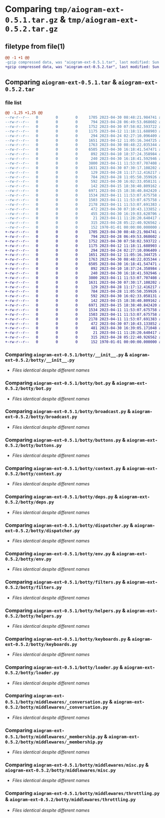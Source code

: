 # Comparing `tmp/aiogram-ext-0.5.1.tar.gz` & `tmp/aiogram-ext-0.5.2.tar.gz`

## filetype from file(1)

```diff
@@ -1 +1 @@
-gzip compressed data, was "aiogram-ext-0.5.1.tar", last modified: Sun Apr 30 16:19:09 2023, max compression
+gzip compressed data, was "aiogram-ext-0.5.2.tar", last modified: Sun Apr 30 16:39:09 2023, max compression
```

## Comparing `aiogram-ext-0.5.1.tar` & `aiogram-ext-0.5.2.tar`

### file list

```diff
@@ -1,25 +1,25 @@
--rw-r--r--   0        0        0     1705 2023-04-30 08:48:21.984741 aiogram-ext-0.5.1/botty/__init__.py
--rw-r--r--   0        0        0      794 2023-04-28 06:49:53.068602 aiogram-ext-0.5.1/botty/bot.py
--rw-r--r--   0        0        0     1752 2023-04-30 07:58:02.593722 aiogram-ext-0.5.1/botty/broadcast.py
--rw-r--r--   0        0        0     1175 2023-04-12 11:18:11.688903 aiogram-ext-0.5.1/botty/buttons.py
--rw-r--r--   0        0        0      294 2023-04-24 02:27:10.096409 aiogram-ext-0.5.1/botty/config.py
--rw-r--r--   0        0        0     1651 2023-04-12 11:05:16.344725 aiogram-ext-0.5.1/botty/context.py
--rw-r--r--   0        0        0     1763 2023-04-30 08:48:22.035344 aiogram-ext-0.5.1/botty/deps.py
--rw-r--r--   0        0        0     6505 2023-04-30 16:18:41.547471 aiogram-ext-0.5.1/botty/dispatcher.py
--rw-r--r--   0        0        0      892 2023-04-10 18:37:24.358984 aiogram-ext-0.5.1/botty/env.py
--rw-r--r--   0        0        0      240 2023-04-30 16:18:41.592946 aiogram-ext-0.5.1/botty/errors.py
--rw-r--r--   0        0        0     3800 2023-04-11 11:53:07.707408 aiogram-ext-0.5.1/botty/filters.py
--rw-r--r--   0        0        0     1631 2023-04-30 07:30:17.108202 aiogram-ext-0.5.1/botty/helpers.py
--rw-r--r--   0        0        0      129 2023-04-28 11:17:12.416217 aiogram-ext-0.5.1/botty/html.py
--rw-r--r--   0        0        0      784 2023-04-28 11:05:50.359926 aiogram-ext-0.5.1/botty/keyboards.py
--rw-r--r--   0        0        0      592 2023-04-30 16:02:33.058131 aiogram-ext-0.5.1/botty/loader.py
--rw-r--r--   0        0        0      142 2023-04-15 18:38:40.809162 aiogram-ext-0.5.1/botty/middlewares/__init__.py
--rw-r--r--   0        0        0     6971 2023-04-15 18:38:40.842420 aiogram-ext-0.5.1/botty/middlewares/_conversation.py
--rw-r--r--   0        0        0     1534 2023-04-11 11:53:07.675758 aiogram-ext-0.5.1/botty/middlewares/_membership.py
--rw-r--r--   0        0        0     1503 2023-04-11 11:53:07.675758 aiogram-ext-0.5.1/botty/middlewares/misc.py
--rw-r--r--   0        0        0     2178 2023-04-11 11:53:07.691383 aiogram-ext-0.5.1/botty/middlewares/throttling.py
--rw-r--r--   0        0        0      472 2023-04-30 07:10:43.133852 aiogram-ext-0.5.1/botty/r.py
--rw-r--r--   0        0        0      455 2023-04-30 16:19:03.620706 aiogram-ext-0.5.1/pyproject.toml
--rw-r--r--   0        0        0       21 2023-04-11 11:28:20.640417 aiogram-ext-0.5.1/README.md
--rw-r--r--   0        0        0      315 2023-04-28 05:22:40.926562 aiogram-ext-0.5.1/tests/__main__.py
--rw-r--r--   0        0        0      152 1970-01-01 00:00:00.000000 aiogram-ext-0.5.1/PKG-INFO
+-rw-r--r--   0        0        0     1705 2023-04-30 08:48:21.984741 aiogram-ext-0.5.2/botty/__init__.py
+-rw-r--r--   0        0        0      794 2023-04-28 06:49:53.068602 aiogram-ext-0.5.2/botty/bot.py
+-rw-r--r--   0        0        0     1752 2023-04-30 07:58:02.593722 aiogram-ext-0.5.2/botty/broadcast.py
+-rw-r--r--   0        0        0     1175 2023-04-12 11:18:11.688903 aiogram-ext-0.5.2/botty/buttons.py
+-rw-r--r--   0        0        0      294 2023-04-24 02:27:10.096409 aiogram-ext-0.5.2/botty/config.py
+-rw-r--r--   0        0        0     1651 2023-04-12 11:05:16.344725 aiogram-ext-0.5.2/botty/context.py
+-rw-r--r--   0        0        0     1763 2023-04-30 08:48:22.035344 aiogram-ext-0.5.2/botty/deps.py
+-rw-r--r--   0        0        0     6505 2023-04-30 16:18:41.547471 aiogram-ext-0.5.2/botty/dispatcher.py
+-rw-r--r--   0        0        0      892 2023-04-10 18:37:24.358984 aiogram-ext-0.5.2/botty/env.py
+-rw-r--r--   0        0        0      240 2023-04-30 16:18:41.592946 aiogram-ext-0.5.2/botty/errors.py
+-rw-r--r--   0        0        0     3800 2023-04-11 11:53:07.707408 aiogram-ext-0.5.2/botty/filters.py
+-rw-r--r--   0        0        0     1631 2023-04-30 07:30:17.108202 aiogram-ext-0.5.2/botty/helpers.py
+-rw-r--r--   0        0        0      129 2023-04-28 11:17:12.416217 aiogram-ext-0.5.2/botty/html.py
+-rw-r--r--   0        0        0      784 2023-04-28 11:05:50.359926 aiogram-ext-0.5.2/botty/keyboards.py
+-rw-r--r--   0        0        0      592 2023-04-30 16:02:33.058131 aiogram-ext-0.5.2/botty/loader.py
+-rw-r--r--   0        0        0      142 2023-04-15 18:38:40.809162 aiogram-ext-0.5.2/botty/middlewares/__init__.py
+-rw-r--r--   0        0        0     6971 2023-04-15 18:38:40.842420 aiogram-ext-0.5.2/botty/middlewares/_conversation.py
+-rw-r--r--   0        0        0     1534 2023-04-11 11:53:07.675758 aiogram-ext-0.5.2/botty/middlewares/_membership.py
+-rw-r--r--   0        0        0     1503 2023-04-11 11:53:07.675758 aiogram-ext-0.5.2/botty/middlewares/misc.py
+-rw-r--r--   0        0        0     2178 2023-04-11 11:53:07.691383 aiogram-ext-0.5.2/botty/middlewares/throttling.py
+-rw-r--r--   0        0        0      472 2023-04-30 07:10:43.133852 aiogram-ext-0.5.2/botty/r.py
+-rw-r--r--   0        0        0      481 2023-04-30 16:39:05.171048 aiogram-ext-0.5.2/pyproject.toml
+-rw-r--r--   0        0        0       21 2023-04-11 11:28:20.640417 aiogram-ext-0.5.2/README.md
+-rw-r--r--   0        0        0      315 2023-04-28 05:22:40.926562 aiogram-ext-0.5.2/tests/__main__.py
+-rw-r--r--   0        0        0      152 1970-01-01 00:00:00.000000 aiogram-ext-0.5.2/PKG-INFO
```

### Comparing `aiogram-ext-0.5.1/botty/__init__.py` & `aiogram-ext-0.5.2/botty/__init__.py`

 * *Files identical despite different names*

### Comparing `aiogram-ext-0.5.1/botty/bot.py` & `aiogram-ext-0.5.2/botty/bot.py`

 * *Files identical despite different names*

### Comparing `aiogram-ext-0.5.1/botty/broadcast.py` & `aiogram-ext-0.5.2/botty/broadcast.py`

 * *Files identical despite different names*

### Comparing `aiogram-ext-0.5.1/botty/buttons.py` & `aiogram-ext-0.5.2/botty/buttons.py`

 * *Files identical despite different names*

### Comparing `aiogram-ext-0.5.1/botty/context.py` & `aiogram-ext-0.5.2/botty/context.py`

 * *Files identical despite different names*

### Comparing `aiogram-ext-0.5.1/botty/deps.py` & `aiogram-ext-0.5.2/botty/deps.py`

 * *Files identical despite different names*

### Comparing `aiogram-ext-0.5.1/botty/dispatcher.py` & `aiogram-ext-0.5.2/botty/dispatcher.py`

 * *Files identical despite different names*

### Comparing `aiogram-ext-0.5.1/botty/env.py` & `aiogram-ext-0.5.2/botty/env.py`

 * *Files identical despite different names*

### Comparing `aiogram-ext-0.5.1/botty/filters.py` & `aiogram-ext-0.5.2/botty/filters.py`

 * *Files identical despite different names*

### Comparing `aiogram-ext-0.5.1/botty/helpers.py` & `aiogram-ext-0.5.2/botty/helpers.py`

 * *Files identical despite different names*

### Comparing `aiogram-ext-0.5.1/botty/keyboards.py` & `aiogram-ext-0.5.2/botty/keyboards.py`

 * *Files identical despite different names*

### Comparing `aiogram-ext-0.5.1/botty/loader.py` & `aiogram-ext-0.5.2/botty/loader.py`

 * *Files identical despite different names*

### Comparing `aiogram-ext-0.5.1/botty/middlewares/_conversation.py` & `aiogram-ext-0.5.2/botty/middlewares/_conversation.py`

 * *Files identical despite different names*

### Comparing `aiogram-ext-0.5.1/botty/middlewares/_membership.py` & `aiogram-ext-0.5.2/botty/middlewares/_membership.py`

 * *Files identical despite different names*

### Comparing `aiogram-ext-0.5.1/botty/middlewares/misc.py` & `aiogram-ext-0.5.2/botty/middlewares/misc.py`

 * *Files identical despite different names*

### Comparing `aiogram-ext-0.5.1/botty/middlewares/throttling.py` & `aiogram-ext-0.5.2/botty/middlewares/throttling.py`

 * *Files identical despite different names*


